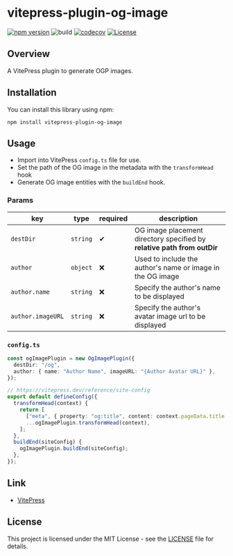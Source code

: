 # vitepress-plugin-og-image

[![npm version](https://badge.fury.io/js/vitepress-plugin-og-image.svg)](https://badge.fury.io/js/vitepress-plugin-og-image)
![build](https://github.com/ryohidaka/vitepress-plugin-og-image/workflows/Build/badge.svg)
[![codecov](https://codecov.io/gh/ryohidaka/vitepress-plugin-og-image/graph/badge.svg?token=49lvkkdhIj)](https://codecov.io/gh/ryohidaka/vitepress-plugin-og-image)
[![License](https://img.shields.io/badge/license-MIT-blue.svg)](https://opensource.org/licenses/MIT)

## Overview

A VitePress plugin to generate OGP images.

## Installation

You can install this library using npm:

```shell
npm install vitepress-plugin-og-image
```

## Usage

- Import into VitePress `config.ts` file for use.
- Set the path of the OG image in the metadata with the `transformHead` hook
- Generate OG image entities with the `buildEnd` hook.

### Params

| key               | type     | required | description                                                             |
| ----------------- | -------- | -------- | ----------------------------------------------------------------------- |
| `destDir`         | `string` | ✔       | OG image placement directory specified by **relative path from outDir** |
| `author`          | `object` | ❌       | Used to include the author's name or image in the OG image              |
| `author.name`     | `string` | ❌       | Specify the author's name to be displayed                               |
| `author.imageURL` | `string` | ❌       | Specify the author's avatar image url to be displayed                   |

### `config.ts`

```ts
const ogImagePlugin = new OgImagePlugin({
  destDir: "/og",
  author: { name: "Author Name", imageURL: "{Author Avatar URL}" },
});

// https://vitepress.dev/reference/site-config
export default defineConfig({
  transformHead(context) {
    return [
      ["meta", { property: "og:title", content: context.pageData.title }],
      ...ogImagePlugin.transformHead(context),
    ];
  },
  buildEnd(siteConfig) {
    ogImagePlugin.buildEnd(siteConfig);
  },
});
```

## Link

- [VitePress](https://vitepress.dev/)

## License

This project is licensed under the MIT License - see the [LICENSE](LICENSE) file for details.
